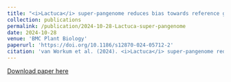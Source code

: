 ```yaml
---
title: "<i>Lactuca</i> super-pangenome reduces bias towards reference genes in lettuce research"
collection: publications
permalink: /publication/2024-10-28-Lactuca-super-pangenome
date: 2024-10-28
venue: 'BMC Plant Biology'
paperurl: 'https://doi.org/10.1186/s12870-024-05712-2'
citation: 'van Workum et al. (2024). <i>Lactuca</i> super-pangenome reduces bias towards reference genes in lettuce research. <i>BMC Plant Biology</i>, 24(1), 1019.'
---
```

[Download paper here](https://doi.org/10.1186/s12870-024-05712-2)

